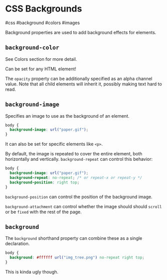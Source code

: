 # CSS Backgrounds
#css #background #colors #images

Background properties are used to add background effects for elements.

## `background-color`

See Colors section for more detail.

Can be set for any HTML element!

The `opacity` property can be additionally specified as an alpha channel value.
Note that all child elements will inherit it, possibly making text hard to read.

## `background-image`

Specifies an image to use as the background of an element.

```css
body {
  background-image: url("paper.gif");
}
```

It can also be set for specific elements like `<p>`.

By default, the image is repeated to cover the entire element,
both horizontally and vertically.
`background-repeat` can control this behavior:
```css
body {
  background-image: url("paper.gif");
  background-repeat: no-repeat; /* or repeat-x or repeat-y */
  background-position: right top;
}
```
`background-position` can control the position of the background image.

`background-attachment` can control whether the image should
should `scroll` or be `fixed` with the rest of the page.


## `background`

The `background` shorthand property can combine these as a single declaration.
```css
body {
  background: #ffffff url("img_tree.png") no-repeat right top;
}
```
This is kinda ugly though.
